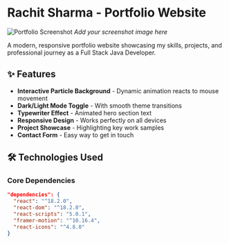 # Rachit Sharma - Portfolio Website

![Portfolio Screenshot](./public/screenshot.png) *Add your screenshot image here*

A modern, responsive portfolio website showcasing my skills, projects, and professional journey as a Full Stack Java Developer.

## ✨ Features

- **Interactive Particle Background** - Dynamic animation reacts to mouse movement
- **Dark/Light Mode Toggle** - With smooth theme transitions
- **Typewriter Effect** - Animated hero section text
- **Responsive Design** - Works perfectly on all devices
- **Project Showcase** - Highlighting key work samples
- **Contact Form** - Easy way to get in touch

## 🛠️ Technologies Used

### Core Dependencies
```json
"dependencies": {
  "react": "^18.2.0",
  "react-dom": "^18.2.0",
  "react-scripts": "5.0.1",
  "framer-motion": "^10.16.4",
  "react-icons": "^4.8.0"
}
